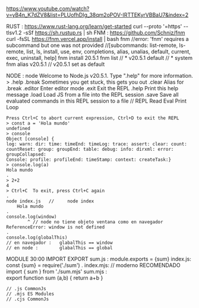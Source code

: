 https://www.youtube.com/watch?v=yB4n_K7dZV8&list=PLUofhDIg_38qm2oPOV-IRTTEKyrVBBaU7&index=2
    
RUST : https://www.rust-lang.org/learn/get-started
        curl --proto '=https' --tlsv1.2 -sSf https://sh.rustup.rs | sh
FNM : https://github.com/Schniz/fnm
        curl -fsSL https://fnm.vercel.app/install | bash
    fnm
    //error: 'fnm' requires a subcommand but one was not provided
    //[subcommands: list-remote, ls-remote, list, ls, install, use, env, completions, alias, unalias, default, current, exec, uninstall, help]
    fnm install 20.5.1
    fnm list
    //    * v20.5.1 default
    //    * system
    fnm alias v20.5.1  // v20.5.1 set as default
    
NODE :
    node
    Welcome to Node.js v20.5.1.
    Type ".help" for more information.
    > .help
    .break    Sometimes you get stuck, this gets you out
    .clear    Alias for .break
    .editor   Enter editor mode
    .exit     Exit the REPL
    .help     Print this help message
    .load     Load JS from a file into the REPL session
    .save     Save all evaluated commands in this REPL session to a file
    //  REPL Read Eval Print Loop
    
    Press Ctrl+C to abort current expression, Ctrl+D to exit the REPL
    > const a = 'Hola mundo'
    undefined
    > console
    Object [console] {
    log: warn: dir: time: timeEnd: timeLog: trace: assert: clear: count:
    countReset: group: groupEnd: table: debug: info: dirxml: error: groupCollapsed:
    Console: profile: profileEnd: timeStamp: context: createTask:}
    > console.log(a)
    Hola mundo
    .
    > 2+2
    4
    > Ctrl+C  To exit, press Ctrl+C again
    .
    node index.js   //     node index
        Hola mundo
    .
    console.log(window)
            ^ // node no tiene objeto ventana como en navegador
    ReferenceError: window is not defined
    .
    console.log(globalThis)
    // en navegador :   glabalThis == window
    // en node :        glabalThis == global

MODULE  30:00   IMPORT  EXPORT
    sum.js :
        module.exports = {sum}
    index.js:
        const {sum} = require('./sum')
    .
    index.mjs:  // moderno RECOMENDADO
        import { sum }  from './sum.mjs'
    sum.mjs :               
        export function sum (a,b)
        {  return a+b } 
    
    // .js CommonJs 
    // .mjs ES Modules 
    // .cjs CommonJs 

    